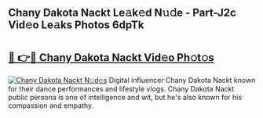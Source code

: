## Chany Dakota Nackt Le𝚊k𝚎d N𝚞𝚍e - Part-J2c Vid𝚎o Le𝚊ks Photos 6dpTk

# <h2><a href="http://fbajok.evod.top/?m=Chany+Dakota+Nackt">🔗 👉🔴 Chany Dakota Nackt Vid𝚎o Ph𝚘t𝚘s</a></h2>

[![Chany Dakota Nackt N𝚞d𝚎s](https://i.imgur.com/8V9OHl7.gif)](http://fbajok.evod.top/?m=Chany+Dakota+Nackt)
Digital influencer Chany Dakota Nackt known for their dance performances and lifestyle vlogs. Chany Dakota Nackt public persona is one of intelligence and wit, but he's also known for his compassion and empathy. 
